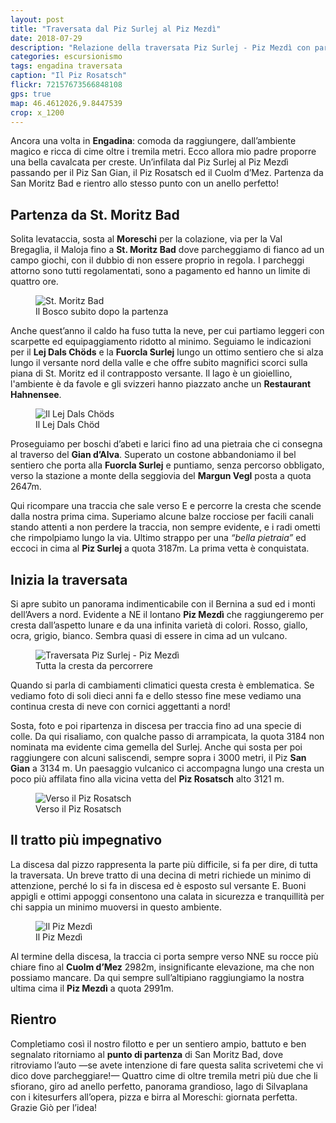 ```yaml
---
layout: post
title: "Traversata dal Piz Surlej al Piz Mezdì"
date: 2018-07-29
description: "Relazione della traversata Piz Surlej - Piz Mezdì con partenza da St. Moritz Bad in senso antiorario, toccando le vette del Piz San Gian e del Piz Rosatsch"
categories: escursionismo
tags: engadina traversata
caption: "Il Piz Rosatsch"
flickr: 72157673566848108
gps: true
map: 46.4612026,9.8447539
crop: x_1200
---
```


Ancora una volta in **Engadina**: comoda da raggiungere, dall’ambiente magico e ricca di cime oltre i tremila metri. Ecco allora mio padre proporre una bella cavalcata per creste. Un’infilata dal Piz Surlej al Piz Mezdì passando per il Piz San Gian, il Piz Rosatsch ed il Cuolm d’Mez. Partenza da San Moritz Bad e rientro allo stesso punto con un anello perfetto!

## Partenza da St. Moritz Bad

Solita levataccia, sosta al **Moreschi** per la colazione, via per la Val Bregaglia, il Maloja fino a **St. Moritz Bad** dove parcheggiamo di fianco ad un campo giochi, con il dubbio di non essere proprio in regola. I parcheggi attorno sono tutti regolamentati, sono a pagamento ed hanno un limite di quattro ore.

<figure>
    <img src="https://farm2.staticflickr.com/1843/44717754502_117d986ffe_c.jpg" alt="St. Moritz Bad" /> 
    <figcaption>Il Bosco subito dopo la partenza</figcaption>
</figure>

Anche quest’anno il caldo ha fuso tutta la neve, per cui partiamo leggeri con scarpette ed equipaggiamento ridotto al minimo. Seguiamo le indicazioni per il **Lej Dals Chöds** e la **Fuorcla Surlej** lungo un ottimo sentiero che si alza lungo il versante nord della valle e che offre subito magnifici scorci sulla piana di St. Moritz ed il contrapposto versante. Il lago è un gioiellino, l'ambiente è da favole e gli svizzeri hanno piazzato anche un **Restaurant Hahnensee**.

<figure>
    <img src="https://farm2.staticflickr.com/1870/29829778517_e10d54c0c7_c.jpg" alt="Il Lej Dals Chöds" /> 
    <figcaption>Il Lej Dals Chöd</figcaption>
</figure>

Proseguiamo per boschi d’abeti e larici fino ad una pietraia che ci consegna al traverso del **Gian d’Alva**. Superato un costone abbandoniamo il bel sentiero che porta alla **Fuorcla Surlej** e puntiamo, senza percorso obbligato, verso la stazione a monte della seggiovia del **Margun Vegl** posta a quota 2647m.

Qui ricompare una traccia che sale verso E e percorre la cresta che scende dalla nostra prima cima. Superiamo alcune balze rocciose per facili canali stando attenti a non perdere la traccia, non sempre evidente, e i radi ometti che rimpolpiamo lungo la via. Ultimo strappo per una *“bella pietraia”* ed eccoci in cima al **Piz Surlej** a quota 3187m. La prima vetta è conquistata.

## Inizia la traversata

Si apre subito un panorama indimenticabile con il Bernina a sud ed i monti dell’Avers a nord. Evidente a NE il lontano **Piz Mezdì** che raggiungeremo per cresta dall’aspetto lunare e da una infinita varietà di colori. Rosso, giallo, ocra, grigio, bianco. Sembra quasi di essere in cima ad un vulcano.

<figure>
    <img src="https://farm2.staticflickr.com/1878/30896219048_530c476c89_c.jpg" alt="Traversata Piz Surlej - Piz Mezdì" /> 
    <figcaption>Tutta la cresta da percorrere</figcaption>
</figure>

Quando si parla di cambiamenti climatici questa cresta è emblematica. Se vediamo foto di soli dieci anni fa e dello stesso fine mese vediamo una continua cresta di neve con cornici aggettanti a nord!

Sosta, foto e poi ripartenza in discesa per traccia fino ad una specie di colle. Da qui risaliamo, con qualche passo di arrampicata, la quota 3184 non nominata ma evidente cima gemella del Surlej. Anche qui sosta per poi raggiungere con alcuni saliscendi, sempre sopra i 3000 metri, il Piz **San Gian** a 3134 m. Un paesaggio vulcanico ci accompagna lungo una cresta un poco più affilata fino alla vicina vetta del **Piz Rosatsch** alto 3121 m.

<figure>
    <img src="https://farm2.staticflickr.com/1882/44048326694_29eb922f8a_c.jpg" alt="Verso il Piz Rosatsch" /> 
    <figcaption>Verso il Piz Rosatsch</figcaption>
</figure>

## Il tratto più impegnativo

La discesa dal pizzo rappresenta la parte più difficile, si fa per dire, di tutta la traversata. Un breve tratto di una decina di metri richiede un minimo di attenzione, perché lo si fa in discesa ed è esposto sul versante E. Buoni appigli e ottimi appoggi consentono una calata in sicurezza e tranquillità per chi sappia un minimo muoversi in questo ambiente.

<figure>
    <img src="https://farm2.staticflickr.com/1846/44049403544_3996655cb6_c.jpg" alt="Il Piz Mezdì" /> 
    <figcaption>Il Piz Mezdì</figcaption>
</figure>

Al termine della discesa, la traccia ci porta sempre verso NNE su rocce più chiare fino al **Cuolm d’Mez** 2982m, insignificante elevazione, ma che non possiamo mancare. Da qui sempre sull’altipiano raggiungiamo la nostra ultima cima il **Piz Mezdì** a quota 2991m.

## Rientro

Completiamo così il nostro filotto e per un sentiero ampio, battuto e ben segnalato ritorniamo al **punto di partenza** di San Moritz Bad, dove ritroviamo l’auto —se avete intenzione di fare questa salita scrivetemi che vi dico dove parcheggiare!— Quattro cime di oltre tremila metri più due che li sfiorano, giro ad anello perfetto, panorama grandioso, lago di Silvaplana con i kitesurfers all’opera, pizza e birra al Moreschi: giornata perfetta. Grazie Giò per l’idea!

